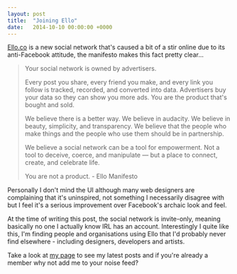 ```yaml
---
layout: post
title:  "Joining Ello"
date:   2014-10-10 00:00:00 +0000
---
```

[Ello.co](https://ello.co) is a new social network that's caused a bit of a stir online due to its anti-Facebook attitude, the manifesto makes this fact pretty clear...

> Your social network is owned by advertisers.
> 
> Every post you share, every friend you make, and every link you follow is tracked, recorded, and converted into data. Advertisers buy your data so they can show you more ads. You are the product that's bought and sold.
> 
> We believe there is a better way. We believe in audacity. We believe in beauty, simplicity, and transparency. We believe that the people who make things and the people who use them should be in partnership.
> 
> We believe a social network can be a tool for empowerment. Not a tool to deceive, coerce, and manipulate — but a place to connect, create, and celebrate life.
> 
> You are not a product. - Ello Manifesto

Personally I don't mind the UI although many web designers are complaining that it's uninspired, not something I necessarily disagree with but I feel it's a serious improvement over Facebook's archaic look and feel.

At the time of writing this post, the social network is invite-only, meaning basically no one I actually know IRL has an account. Interestingly I quite like this, I'm finding people and organisations using Ello that I'd probably never find elsewhere - including designers, developers and artists.

Take a look at [my page](https://ello.co/jamielord) to see my latest posts and if you're already a member why not add me to your noise feed?